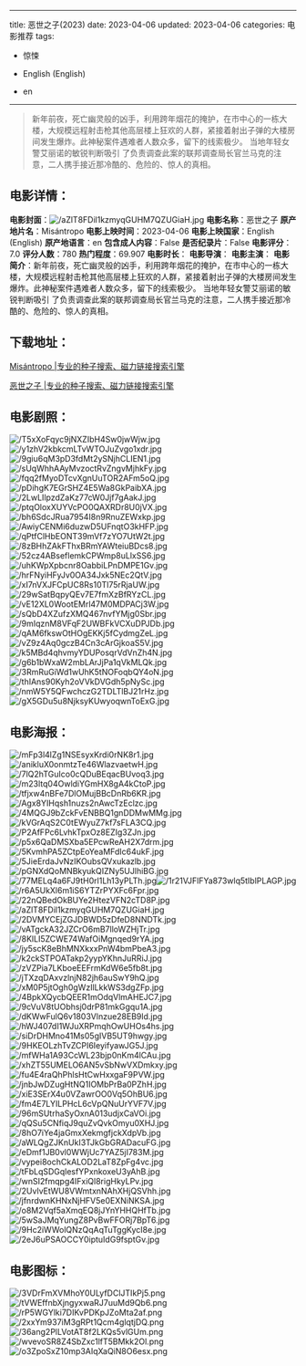 
---
title: 恶世之子(2023)
date: 2023-04-06
updated: 2023-04-06
categories: 电影推荐
tags:
- 惊悚

- English (English)
- en
---


> 新年前夜，死亡幽灵般的凶手，利用跨年烟花的掩护，在市中心的一栋大楼，大规模远程射击枪其他高层楼上狂欢的人群，紧接着射出子弹的大楼房间发生爆炸。此神秘案件遇难者人数众多，留下的线索极少。 当地年轻女警艾丽诺的敏锐判断吸引 了负责调查此案的联邦调查局长官兰马克的注意，二人携手接近那冷酷的、危险的、惊人的真相。

## **电影详情**：

**电影封面**：<img src="https://image.tmdb.org/t/p/w200/aZlT8FDil1kzmyqGUHM7QZUGiaH.jpg" alt="/aZlT8FDil1kzmyqGUHM7QZUGiaH.jpg" title="/aZlT8FDil1kzmyqGUHM7QZUGiaH.jpg">
**电影名称**：恶世之子
**原产地片名**：Misántropo
**电影上映时间**：2023-04-06
**电影上映国家**：English (English)
**原产地语言**：en
**包含成人内容**：False
**是否纪录片**：False
**电影评分**：7.0
**评分人数**：780
**热门程度**：69.907
**电影时长**：
**电影导演**：
**电影主演**：
**电影简介**：新年前夜，死亡幽灵般的凶手，利用跨年烟花的掩护，在市中心的一栋大楼，大规模远程射击枪其他高层楼上狂欢的人群，紧接着射出子弹的大楼房间发生爆炸。此神秘案件遇难者人数众多，留下的线索极少。 当地年轻女警艾丽诺的敏锐判断吸引 了负责调查此案的联邦调查局长官兰马克的注意，二人携手接近那冷酷的、危险的、惊人的真相。

## **下载地址**：
[Misántropo |专业的种子搜索、磁力链接搜索引擎](https://movie.amd794.com:2083/?search=Mis%C3%A1ntropo&ordering=&mode=match_phrase&page_size=10&page=1)

[恶世之子 |专业的种子搜索、磁力链接搜索引擎](https://movie.amd794.com:2083/?search=%E6%81%B6%E4%B8%96%E4%B9%8B%E5%AD%90&ordering=&mode=match_phrase&page_size=10&page=1)
 

## **电影剧照**：
<img src="https://image.tmdb.org/t/p/original/T5xXoFqyc9jNXZIbH4Sw0jwWjw.jpg" alt="/T5xXoFqyc9jNXZIbH4Sw0jwWjw.jpg" title="/T5xXoFqyc9jNXZIbH4Sw0jwWjw.jpg"><img src="https://image.tmdb.org/t/p/original/y1zhV2kbkcmLTvWTOJuZvgo1xdr.jpg" alt="/y1zhV2kbkcmLTvWTOJuZvgo1xdr.jpg" title="/y1zhV2kbkcmLTvWTOJuZvgo1xdr.jpg"><img src="https://image.tmdb.org/t/p/original/9giu6qM3pD3fdMt2ySNjhCLIEN1.jpg" alt="/9giu6qM3pD3fdMt2ySNjhCLIEN1.jpg" title="/9giu6qM3pD3fdMt2ySNjhCLIEN1.jpg"><img src="https://image.tmdb.org/t/p/original/sUqWhhAAyMvzoctRvZngvMjhkFy.jpg" alt="/sUqWhhAAyMvzoctRvZngvMjhkFy.jpg" title="/sUqWhhAAyMvzoctRvZngvMjhkFy.jpg"><img src="https://image.tmdb.org/t/p/original/fqq2fMyoDTcvXgnUuTOR2AFm5oQ.jpg" alt="/fqq2fMyoDTcvXgnUuTOR2AFm5oQ.jpg" title="/fqq2fMyoDTcvXgnUuTOR2AFm5oQ.jpg"><img src="https://image.tmdb.org/t/p/original/pDihgK7EGrSHZ4E5Wa8GkPaibXA.jpg" alt="/pDihgK7EGrSHZ4E5Wa8GkPaibXA.jpg" title="/pDihgK7EGrSHZ4E5Wa8GkPaibXA.jpg"><img src="https://image.tmdb.org/t/p/original/2LwLIlpzdZaKz77cW0Jjf7gAakJ.jpg" alt="/2LwLIlpzdZaKz77cW0Jjf7gAakJ.jpg" title="/2LwLIlpzdZaKz77cW0Jjf7gAakJ.jpg"><img src="https://image.tmdb.org/t/p/original/ptqOloxXUYVcPO0QAXRDr8U0jVX.jpg" alt="/ptqOloxXUYVcPO0QAXRDr8U0jVX.jpg" title="/ptqOloxXUYVcPO0QAXRDr8U0jVX.jpg"><img src="https://image.tmdb.org/t/p/original/bh6SdcJRua7954I8n9RnuZEWxkp.jpg" alt="/bh6SdcJRua7954I8n9RnuZEWxkp.jpg" title="/bh6SdcJRua7954I8n9RnuZEWxkp.jpg"><img src="https://image.tmdb.org/t/p/original/AwiyCENMi6duzwD5UFnqtO3kHFP.jpg" alt="/AwiyCENMi6duzwD5UFnqtO3kHFP.jpg" title="/AwiyCENMi6duzwD5UFnqtO3kHFP.jpg"><img src="https://image.tmdb.org/t/p/original/qPtfClHbEONT39mVf7zYO7UtW2t.jpg" alt="/qPtfClHbEONT39mVf7zYO7UtW2t.jpg" title="/qPtfClHbEONT39mVf7zYO7UtW2t.jpg"><img src="https://image.tmdb.org/t/p/original/8zBHhZAkFThxBRmYAWteiuBDcs8.jpg" alt="/8zBHhZAkFThxBRmYAWteiuBDcs8.jpg" title="/8zBHhZAkFThxBRmYAWteiuBDcs8.jpg"><img src="https://image.tmdb.org/t/p/original/52cz4ABseflemkCPWmp8uLlxSS6.jpg" alt="/52cz4ABseflemkCPWmp8uLlxSS6.jpg" title="/52cz4ABseflemkCPWmp8uLlxSS6.jpg"><img src="https://image.tmdb.org/t/p/original/uhKWpXpbcnr8OabbiLPnDMPE1Gv.jpg" alt="/uhKWpXpbcnr8OabbiLPnDMPE1Gv.jpg" title="/uhKWpXpbcnr8OabbiLPnDMPE1Gv.jpg"><img src="https://image.tmdb.org/t/p/original/hrFNyiHFyJv0OA34Jxk5NEc2QtV.jpg" alt="/hrFNyiHFyJv0OA34Jxk5NEc2QtV.jpg" title="/hrFNyiHFyJv0OA34Jxk5NEc2QtV.jpg"><img src="https://image.tmdb.org/t/p/original/xI7nVXJFCpUC8Rs10Tl75rRjaUW.jpg" alt="/xI7nVXJFCpUC8Rs10Tl75rRjaUW.jpg" title="/xI7nVXJFCpUC8Rs10Tl75rRjaUW.jpg"><img src="https://image.tmdb.org/t/p/original/29wSatBqpyQEv7E7fmXzBfRYzCL.jpg" alt="/29wSatBqpyQEv7E7fmXzBfRYzCL.jpg" title="/29wSatBqpyQEv7E7fmXzBfRYzCL.jpg"><img src="https://image.tmdb.org/t/p/original/vE12XL0WootEMrl47M0MDPACj3W.jpg" alt="/vE12XL0WootEMrl47M0MDPACj3W.jpg" title="/vE12XL0WootEMrl47M0MDPACj3W.jpg"><img src="https://image.tmdb.org/t/p/original/sQbD4XZufzXMQ467nvfYMjg0Sbr.jpg" alt="/sQbD4XZufzXMQ467nvfYMjg0Sbr.jpg" title="/sQbD4XZufzXMQ467nvfYMjg0Sbr.jpg"><img src="https://image.tmdb.org/t/p/original/9mIqznM8VFqF2UWBFkVCXuDPJDb.jpg" alt="/9mIqznM8VFqF2UWBFkVCXuDPJDb.jpg" title="/9mIqznM8VFqF2UWBFkVCXuDPJDb.jpg"><img src="https://image.tmdb.org/t/p/original/qAM6fkswOtHOgEKKj5fCydmgZeL.jpg" alt="/qAM6fkswOtHOgEKKj5fCydmgZeL.jpg" title="/qAM6fkswOtHOgEKKj5fCydmgZeL.jpg"><img src="https://image.tmdb.org/t/p/original/vZ9z4Aq0gczB4Cn3cArGjkoaS5V.jpg" alt="/vZ9z4Aq0gczB4Cn3cArGjkoaS5V.jpg" title="/vZ9z4Aq0gczB4Cn3cArGjkoaS5V.jpg"><img src="https://image.tmdb.org/t/p/original/k5MBd4qhvmyYDUPosqrVdVnZh4N.jpg" alt="/k5MBd4qhvmyYDUPosqrVdVnZh4N.jpg" title="/k5MBd4qhvmyYDUPosqrVdVnZh4N.jpg"><img src="https://image.tmdb.org/t/p/original/g6b1bWxaW2mbLArJjPa1qVkMLQk.jpg" alt="/g6b1bWxaW2mbLArJjPa1qVkMLQk.jpg" title="/g6b1bWxaW2mbLArJjPa1qVkMLQk.jpg"><img src="https://image.tmdb.org/t/p/original/3RmRuGiWd1wUhK5tNOFoqbQY4oN.jpg" alt="/3RmRuGiWd1wUhK5tNOFoqbQY4oN.jpg" title="/3RmRuGiWd1wUhK5tNOFoqbQY4oN.jpg"><img src="https://image.tmdb.org/t/p/original/thIAns90Kyh2oVVkDVGdh5pNySc.jpg" alt="/thIAns90Kyh2oVVkDVGdh5pNySc.jpg" title="/thIAns90Kyh2oVVkDVGdh5pNySc.jpg"><img src="https://image.tmdb.org/t/p/original/nmW5Y5QFwchczG2TDLTlBJ21rHz.jpg" alt="/nmW5Y5QFwchczG2TDLTlBJ21rHz.jpg" title="/nmW5Y5QFwchczG2TDLTlBJ21rHz.jpg"><img src="https://image.tmdb.org/t/p/original/gX5GDu5u8NjksyKUwyoqwnToExG.jpg" alt="/gX5GDu5u8NjksyKUwyoqwnToExG.jpg" title="/gX5GDu5u8NjksyKUwyoqwnToExG.jpg">

## **电影海报**：
<img src="https://image.tmdb.org/t/p/original/mFp3l4lZg1NSEsyxKrdi0rNK8r1.jpg" alt="/mFp3l4lZg1NSEsyxKrdi0rNK8r1.jpg" title="/mFp3l4lZg1NSEsyxKrdi0rNK8r1.jpg"><img src="https://image.tmdb.org/t/p/original/anikluX0onmtzTe46WlazvaetwH.jpg" alt="/anikluX0onmtzTe46WlazvaetwH.jpg" title="/anikluX0onmtzTe46WlazvaetwH.jpg"><img src="https://image.tmdb.org/t/p/original/7lQ2hTGuIco0cQDuBEqacBUvoq3.jpg" alt="/7lQ2hTGuIco0cQDuBEqacBUvoq3.jpg" title="/7lQ2hTGuIco0cQDuBEqacBUvoq3.jpg"><img src="https://image.tmdb.org/t/p/original/m23ltq04OwldiYGmHX8gA4kCtoP.jpg" alt="/m23ltq04OwldiYGmHX8gA4kCtoP.jpg" title="/m23ltq04OwldiYGmHX8gA4kCtoP.jpg"><img src="https://image.tmdb.org/t/p/original/tfjxw4nBFe7DlOMujBBcDnRb6KR.jpg" alt="/tfjxw4nBFe7DlOMujBBcDnRb6KR.jpg" title="/tfjxw4nBFe7DlOMujBBcDnRb6KR.jpg"><img src="https://image.tmdb.org/t/p/original/Agx8YIHqsh1nuzs2nAwcTzEclzc.jpg" alt="/Agx8YIHqsh1nuzs2nAwcTzEclzc.jpg" title="/Agx8YIHqsh1nuzs2nAwcTzEclzc.jpg"><img src="https://image.tmdb.org/t/p/original/4MQGJ9bZckFvENBBQ1gnDDMwMMg.jpg" alt="/4MQGJ9bZckFvENBBQ1gnDDMwMMg.jpg" title="/4MQGJ9bZckFvENBBQ1gnDDMwMMg.jpg"><img src="https://image.tmdb.org/t/p/original/kVGrAqS2C0tEWyuZ7kf7sFLA3CQ.jpg" alt="/kVGrAqS2C0tEWyuZ7kf7sFLA3CQ.jpg" title="/kVGrAqS2C0tEWyuZ7kf7sFLA3CQ.jpg"><img src="https://image.tmdb.org/t/p/original/P2AfFPc6LvhkTpxOz8EZIg3ZJn.jpg" alt="/P2AfFPc6LvhkTpxOz8EZIg3ZJn.jpg" title="/P2AfFPc6LvhkTpxOz8EZIg3ZJn.jpg"><img src="https://image.tmdb.org/t/p/original/p5x6QaDMSXba5EPcwReAH2X7drm.jpg" alt="/p5x6QaDMSXba5EPcwReAH2X7drm.jpg" title="/p5x6QaDMSXba5EPcwReAH2X7drm.jpg"><img src="https://image.tmdb.org/t/p/original/5KvmhPA5ZCtpEoYeaMFdIc64ukF.jpg" alt="/5KvmhPA5ZCtpEoYeaMFdIc64ukF.jpg" title="/5KvmhPA5ZCtpEoYeaMFdIc64ukF.jpg"><img src="https://image.tmdb.org/t/p/original/5JieErdaJvNzIKOubsQVxukazlb.jpg" alt="/5JieErdaJvNzIKOubsQVxukazlb.jpg" title="/5JieErdaJvNzIKOubsQVxukazlb.jpg"><img src="https://image.tmdb.org/t/p/original/pGNXdQoMNBkyukQIZNy5UJlhiBG.jpg" alt="/pGNXdQoMNBkyukQIZNy5UJlhiBG.jpg" title="/pGNXdQoMNBkyukQIZNy5UJlhiBG.jpg"><img src="https://image.tmdb.org/t/p/original/77MELq4a6FJ9tH0rl1Lh13yPLTh.jpg" alt="/77MELq4a6FJ9tH0rl1Lh13yPLTh.jpg" title="/77MELq4a6FJ9tH0rl1Lh13yPLTh.jpg"><img src="https://image.tmdb.org/t/p/original/1r21VJFlFYa873wlq5tIblPLAGP.jpg" alt="/1r21VJFlFYa873wlq5tIblPLAGP.jpg" title="/1r21VJFlFYa873wlq5tIblPLAGP.jpg"><img src="https://image.tmdb.org/t/p/original/r6A5UkXl6m1iS6YTZrPYXFc6Fpr.jpg" alt="/r6A5UkXl6m1iS6YTZrPYXFc6Fpr.jpg" title="/r6A5UkXl6m1iS6YTZrPYXFc6Fpr.jpg"><img src="https://image.tmdb.org/t/p/original/22nQBedOkBUYe2HtezVFN2cTD8P.jpg" alt="/22nQBedOkBUYe2HtezVFN2cTD8P.jpg" title="/22nQBedOkBUYe2HtezVFN2cTD8P.jpg"><img src="https://image.tmdb.org/t/p/original/aZlT8FDil1kzmyqGUHM7QZUGiaH.jpg" alt="/aZlT8FDil1kzmyqGUHM7QZUGiaH.jpg" title="/aZlT8FDil1kzmyqGUHM7QZUGiaH.jpg"><img src="https://image.tmdb.org/t/p/original/2DVMYCEjZGJDBWD5zDfeD8NNDTk.jpg" alt="/2DVMYCEjZGJDBWD5zDfeD8NNDTk.jpg" title="/2DVMYCEjZGJDBWD5zDfeD8NNDTk.jpg"><img src="https://image.tmdb.org/t/p/original/vATgckA32JZCrO6mB7lloWZHjTr.jpg" alt="/vATgckA32JZCrO6mB7lloWZHjTr.jpg" title="/vATgckA32JZCrO6mB7lloWZHjTr.jpg"><img src="https://image.tmdb.org/t/p/original/8KlLI5ZCWE74WafOiMgnqed9rYA.jpg" alt="/8KlLI5ZCWE74WafOiMgnqed9rYA.jpg" title="/8KlLI5ZCWE74WafOiMgnqed9rYA.jpg"><img src="https://image.tmdb.org/t/p/original/jy5scK8eBhMNXkxxPnW4bmPbeA3.jpg" alt="/jy5scK8eBhMNXkxxPnW4bmPbeA3.jpg" title="/jy5scK8eBhMNXkxxPnW4bmPbeA3.jpg"><img src="https://image.tmdb.org/t/p/original/k2ckSTPOATakp2yypYKhnJuRRiJ.jpg" alt="/k2ckSTPOATakp2yypYKhnJuRRiJ.jpg" title="/k2ckSTPOATakp2yypYKhnJuRRiJ.jpg"><img src="https://image.tmdb.org/t/p/original/zVZPia7LKboeEEFrmKdW6e5fb8t.jpg" alt="/zVZPia7LKboeEEFrmKdW6e5fb8t.jpg" title="/zVZPia7LKboeEEFrmKdW6e5fb8t.jpg"><img src="https://image.tmdb.org/t/p/original/jTXzqDAxvzlnjN82jh6auSwY9hQ.jpg" alt="/jTXzqDAxvzlnjN82jh6auSwY9hQ.jpg" title="/jTXzqDAxvzlnjN82jh6auSwY9hQ.jpg"><img src="https://image.tmdb.org/t/p/original/xM0P5jtOgh0gWzIlLkkWS3dgZFp.jpg" alt="/xM0P5jtOgh0gWzIlLkkWS3dgZFp.jpg" title="/xM0P5jtOgh0gWzIlLkkWS3dgZFp.jpg"><img src="https://image.tmdb.org/t/p/original/4BpkXQycbQEER1mOdqVlmAHEJC7.jpg" alt="/4BpkXQycbQEER1mOdqVlmAHEJC7.jpg" title="/4BpkXQycbQEER1mOdqVlmAHEJC7.jpg"><img src="https://image.tmdb.org/t/p/original/9cVuV8tUObhsj0drP81mkGgqu1A.jpg" alt="/9cVuV8tUObhsj0drP81mkGgqu1A.jpg" title="/9cVuV8tUObhsj0drP81mkGgqu1A.jpg"><img src="https://image.tmdb.org/t/p/original/dKWwFulQ6v1803Vlnzue28EB9ld.jpg" alt="/dKWwFulQ6v1803Vlnzue28EB9ld.jpg" title="/dKWwFulQ6v1803Vlnzue28EB9ld.jpg"><img src="https://image.tmdb.org/t/p/original/hWJ407dI1WJuXRPmqhOwUHOs4hs.jpg" alt="/hWJ407dI1WJuXRPmqhOwUHOs4hs.jpg" title="/hWJ407dI1WJuXRPmqhOwUHOs4hs.jpg"><img src="https://image.tmdb.org/t/p/original/siDrDHMno41Ms05gIVB5UT9hwgy.jpg" alt="/siDrDHMno41Ms05gIVB5UT9hwgy.jpg" title="/siDrDHMno41Ms05gIVB5UT9hwgy.jpg"><img src="https://image.tmdb.org/t/p/original/9HKEOLzhTvZCPI6IeyifyawJG5J.jpg" alt="/9HKEOLzhTvZCPI6IeyifyawJG5J.jpg" title="/9HKEOLzhTvZCPI6IeyifyawJG5J.jpg"><img src="https://image.tmdb.org/t/p/original/mfWHa1A93CcWL23bjp0nKm4lCAu.jpg" alt="/mfWHa1A93CcWL23bjp0nKm4lCAu.jpg" title="/mfWHa1A93CcWL23bjp0nKm4lCAu.jpg"><img src="https://image.tmdb.org/t/p/original/xhZT55UMELO6AN5vSbNwVXDmkxy.jpg" alt="/xhZT55UMELO6AN5vSbNwVXDmkxy.jpg" title="/xhZT55UMELO6AN5vSbNwVXDmkxy.jpg"><img src="https://image.tmdb.org/t/p/original/fu4E4raQhPhlsHtCwHxxgaF9PVW.jpg" alt="/fu4E4raQhPhlsHtCwHxxgaF9PVW.jpg" title="/fu4E4raQhPhlsHtCwHxxgaF9PVW.jpg"><img src="https://image.tmdb.org/t/p/original/jnbJwDZugHtNQ1IOMbPrBa0PZhH.jpg" alt="/jnbJwDZugHtNQ1IOMbPrBa0PZhH.jpg" title="/jnbJwDZugHtNQ1IOMbPrBa0PZhH.jpg"><img src="https://image.tmdb.org/t/p/original/xiE3SErX4u0VZawrOO0Vq5OhBU6.jpg" alt="/xiE3SErX4u0VZawrOO0Vq5OhBU6.jpg" title="/xiE3SErX4u0VZawrOO0Vq5OhBU6.jpg"><img src="https://image.tmdb.org/t/p/original/fm4E7LYILPHcL6cVpQNuUrYVF7V.jpg" alt="/fm4E7LYILPHcL6cVpQNuUrYVF7V.jpg" title="/fm4E7LYILPHcL6cVpQNuUrYVF7V.jpg"><img src="https://image.tmdb.org/t/p/original/96mSUtrhaSyOxnA013udjxCaVOi.jpg" alt="/96mSUtrhaSyOxnA013udjxCaVOi.jpg" title="/96mSUtrhaSyOxnA013udjxCaVOi.jpg"><img src="https://image.tmdb.org/t/p/original/qQSu5CNfiqJ9quZvQvkOmyu0XHJ.jpg" alt="/qQSu5CNfiqJ9quZvQvkOmyu0XHJ.jpg" title="/qQSu5CNfiqJ9quZvQvkOmyu0XHJ.jpg"><img src="https://image.tmdb.org/t/p/original/8hO7iYe4jaGmxXekmgfjckXdpVb.jpg" alt="/8hO7iYe4jaGmxXekmgfjckXdpVb.jpg" title="/8hO7iYe4jaGmxXekmgfjckXdpVb.jpg"><img src="https://image.tmdb.org/t/p/original/aWLQgZJKnUkI3TJkGbGRADacuFG.jpg" alt="/aWLQgZJKnUkI3TJkGbGRADacuFG.jpg" title="/aWLQgZJKnUkI3TJkGbGRADacuFG.jpg"><img src="https://image.tmdb.org/t/p/original/eDmf1JB0vl0WWjUc7YAZ5jI783M.jpg" alt="/eDmf1JB0vl0WWjUc7YAZ5jI783M.jpg" title="/eDmf1JB0vl0WWjUc7YAZ5jI783M.jpg"><img src="https://image.tmdb.org/t/p/original/vypei8ochCkALOD2LaT8ZpFg4vc.jpg" alt="/vypei8ochCkALOD2LaT8ZpFg4vc.jpg" title="/vypei8ochCkALOD2LaT8ZpFg4vc.jpg"><img src="https://image.tmdb.org/t/p/original/tFbLqSDGqlesfYPxnkoxeU3yAhB.jpg" alt="/tFbLqSDGqlesfYPxnkoxeU3yAhB.jpg" title="/tFbLqSDGqlesfYPxnkoxeU3yAhB.jpg"><img src="https://image.tmdb.org/t/p/original/wnSI2fmqpg4IFxiQl8rigHkyLPv.jpg" alt="/wnSI2fmqpg4IFxiQl8rigHkyLPv.jpg" title="/wnSI2fmqpg4IFxiQl8rigHkyLPv.jpg"><img src="https://image.tmdb.org/t/p/original/2UvlvEtWU8VWmtxnNAhXHjQSVhh.jpg" alt="/2UvlvEtWU8VWmtxnNAhXHjQSVhh.jpg" title="/2UvlvEtWU8VWmtxnNAhXHjQSVhh.jpg"><img src="https://image.tmdb.org/t/p/original/jfnrdwnKHNxNjHFV5e0EXNiNKSA.jpg" alt="/jfnrdwnKHNxNjHFV5e0EXNiNKSA.jpg" title="/jfnrdwnKHNxNjHFV5e0EXNiNKSA.jpg"><img src="https://image.tmdb.org/t/p/original/o8M2Vqf5aXmqEQ8jJYnYHHQHfTb.jpg" alt="/o8M2Vqf5aXmqEQ8jJYnYHHQHfTb.jpg" title="/o8M2Vqf5aXmqEQ8jJYnYHHQHfTb.jpg"><img src="https://image.tmdb.org/t/p/original/5wSaJMqYungZ8PvBwFFORj7BpT6.jpg" alt="/5wSaJMqYungZ8PvBwFFORj7BpT6.jpg" title="/5wSaJMqYungZ8PvBwFFORj7BpT6.jpg"><img src="https://image.tmdb.org/t/p/original/9Hc2iWWolQNzQqAqTuTggKycI8e.jpg" alt="/9Hc2iWWolQNzQqAqTuTggKycI8e.jpg" title="/9Hc2iWWolQNzQqAqTuTggKycI8e.jpg"><img src="https://image.tmdb.org/t/p/original/2eJ6uPSAOCCY0iptuIdG9fsptGv.jpg" alt="/2eJ6uPSAOCCY0iptuIdG9fsptGv.jpg" title="/2eJ6uPSAOCCY0iptuIdG9fsptGv.jpg">

## **电影图标**：
<img src="https://image.tmdb.org/t/p/original/3VDrFmXVMhoY0ULyfDClJTIkPj5.png" alt="/3VDrFmXVMhoY0ULyfDClJTIkPj5.png" title="/3VDrFmXVMhoY0ULyfDClJTIkPj5.png"><img src="https://image.tmdb.org/t/p/original/tVWEffnbXjngyxwaRJ7uuMd9Qb6.png" alt="/tVWEffnbXjngyxwaRJ7uuMd9Qb6.png" title="/tVWEffnbXjngyxwaRJ7uuMd9Qb6.png"><img src="https://image.tmdb.org/t/p/original/rP5WGYlki7DIKvPDKpJZoMta2af.png" alt="/rP5WGYlki7DIKvPDKpJZoMta2af.png" title="/rP5WGYlki7DIKvPDKpJZoMta2af.png"><img src="https://image.tmdb.org/t/p/original/2xxYm937iM3gRPt1Qcm4glqtjDQ.png" alt="/2xxYm937iM3gRPt1Qcm4glqtjDQ.png" title="/2xxYm937iM3gRPt1Qcm4glqtjDQ.png"><img src="https://image.tmdb.org/t/p/original/36ang2PlLVotAT8f2LKQs5vlGUm.png" alt="/36ang2PlLVotAT8f2LKQs5vlGUm.png" title="/36ang2PlLVotAT8f2LKQs5vlGUm.png"><img src="https://image.tmdb.org/t/p/original/wvevoSR8Z4SbZxc1lfT5BMkk2Ol.png" alt="/wvevoSR8Z4SbZxc1lfT5BMkk2Ol.png" title="/wvevoSR8Z4SbZxc1lfT5BMkk2Ol.png"><img src="https://image.tmdb.org/t/p/original/o3ZpoSxZ10mp3AIqXaQiN8O6esx.png" alt="/o3ZpoSxZ10mp3AIqXaQiN8O6esx.png" title="/o3ZpoSxZ10mp3AIqXaQiN8O6esx.png">
